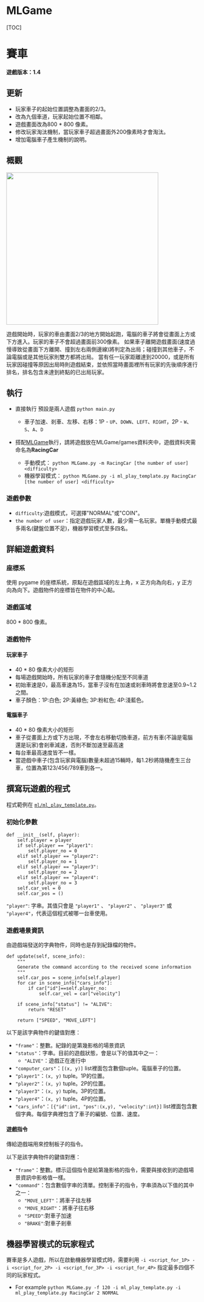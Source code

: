# MLGame

[TOC]
# 賽車

**遊戲版本：1.4**

## 更新
* 玩家車子的起始位置調整為畫面的2/3。
* 改為九個車道，玩家起始位置不相鄰。
* 遊戲畫面改為800 \* 800 像素。
* 修改玩家淘汰機制，當玩家車子超過畫面外200像素時才會淘汰。
* 增加電腦車子產生機制的說明。

## 概觀

<img src="https://imgur.com/8oICWua.gif" height="400px" />

遊戲開始時，玩家的車由畫面2/3的地方開始起跑，電腦的車子將會從畫面上方或下方進入。玩家的車子不會超過畫面前300像素。
如果車子離開遊戲畫面(速度過慢導致從畫面下方離開、撞到左右兩側邊線)將判定為出局；碰撞到其他車子，不論電腦或是其他玩家則雙方都將出局。
當有任一玩家距離達到20000，或是所有玩家因碰撞等原因出局時則遊戲結束，並依照當時畫面裡所有玩家的先後順序進行排名，排名包含未達到終點的已出局玩家。

## 執行
* 直接執行 預設是兩人遊戲
`python main.py`
    * 車子加速、剎車、左移、右移：1P - `UP`、`DOWN`、`LEFT`、`RIGHT`，2P - `W`、`S`、`A`、`D`
    

* 搭配[MLGame](https://github.com/LanKuDot/MLGame)執行，請將遊戲放在MLGame/games資料夾中，遊戲資料夾需命名為**RacingCar**
    * 手動模式：
`python MLGame.py -m RacingCar [the number of user] <difficulty>`
    * 機器學習模式：
`python MLGame.py -i ml_play_template.py RacingCar [the number of user] <difficulty>`

### 遊戲參數

* `difficulty`:遊戲模式，可選擇"NORMAL"或"COIN"。
* `the number of user`：指定遊戲玩家人數，最少需一名玩家。單機手動模式最多兩名(鍵盤位置不足)，機器學習模式至多四名。

## 詳細遊戲資料

### 座標系

使用 pygame 的座標系統，原點在遊戲區域的左上角，x 正方向為向右，y 正方向為向下。遊戲物件的座標皆在物件的中心點。

### 遊戲區域

800 \* 800 像素。

### 遊戲物件

#### 玩家車子

* 40 \* 80 像素大小的矩形
* 每場遊戲開始時，所有玩家的車子會隨機分配至不同車道
* 初始車速是0，最高車速為15，當車子沒有在加速或剎車時將會怠速至0.9~1.2之間。
* 車子顏色：1P:白色; 2P:黃綠色; 3P:粉紅色; 4P:淺藍色。

#### 電腦車子

* 40 \* 80 像素大小的矩形
* 車子從畫面上方或下方出現，不會左右移動切換車道，前方有車(不論是電腦還是玩家)會剎車減速，否則不斷加速至最高速
* 每台車最高速度皆不一樣。
* 當遊戲中車子(包含玩家與電腦)數量未超過15輛時，每1.2秒將隨機產生三台車，位置為第123/456/789車到各一。

## 撰寫玩遊戲的程式

程式範例在 [`ml/ml_play_template.py`](https://github.com/yen900611/RacingCar/blob/master/ml/ml_play_template.py)。


### 初始化參數
```python=2
def __init__(self, player):
    self.player = player
    if self.player == "player1":
        self.player_no = 0
    elif self.player == "player2":
        self.player_no = 1
    elif self.player == "player3":
        self.player_no = 2
    elif self.player == "player4":
        self.player_no = 3
    self.car_vel = 0
    self.car_pos = ()
```
`"player"`: 字串。其值只會是 `"player1"` 、 `"player2"` 、 `"player3"` 或 `"player4"`，代表這個程式被哪一台車使用。


### 遊戲場景資訊

由遊戲端發送的字典物件，同時也是存到紀錄檔的物件。
```python=17
def update(self, scene_info):
    """
    Generate the command according to the received scene information
    """
    self.car_pos = scene_info[self.player]
    for car in scene_info["cars_info"]:
        if car["id"]==self.player_no:
            self.car_vel = car["velocity"]

    if scene_info["status"] != "ALIVE":
        return "RESET"

    return ["SPEED", "MOVE_LEFT"]

```
以下是該字典物件的鍵值對應：

* `"frame"`：整數。紀錄的是第幾影格的場景資訊
* `"status"`：字串。目前的遊戲狀態，會是以下的值其中之一：
    * `"ALIVE"`：遊戲正在進行中
* `"computer_cars"`：`[(x, y)]` list裡面包含數個tuple。電腦車子的位置。
* `"player1"`：`(x, y)` tuple。1P的位置。
* `"player2"`：`(x, y)` tuple。2P的位置。
* `"player3"`：`(x, y)` tuple。3P的位置。
* `"player4"`：`(x, y)` tuple。4P的位置。
* `"cars_info"`：`[{"id":int, "pos":(x,y), "velocity":int}]` list裡面包含數個字典。每個字典裡包含了車子的編號、位置、速度。

#### 遊戲指令

傳給遊戲端用來控制板子的指令。

以下是該字典物件的鍵值對應：

* `"frame"`：整數。標示這個指令是給第幾影格的指令，需要與接收到的遊戲場景資訊中影格值一樣。
* `"command"`：包含數個字串的清單。控制車子的指令，字串須為以下值的其中之一：
    * `"MOVE_LEFT"`：將車子往左移
    * `"MOVE_RIGHT"`：將車子往右移
    * `"SPEED"`:對車子加速
    * `"BRAKE"`:對車子剎車

## 機器學習模式的玩家程式

賽車是多人遊戲，所以在啟動機器學習模式時，需要利用 `-i <script_for_1P> -i <script_for_2P> -i <script_for_3P> -i <script_for_4P>` 指定最多四個不同的玩家程式。
* For example
`python MLGame.py -f 120 -i ml_play_template.py -i ml_play_template.py RacingCar 2 NORMAL`
